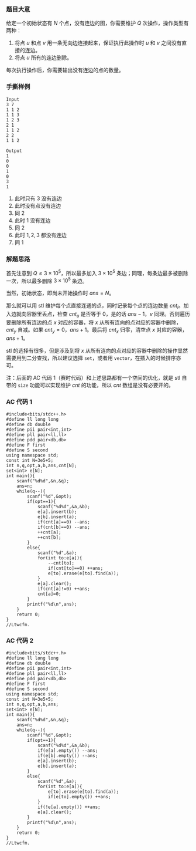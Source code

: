 ### 题目大意
给定一个初始状态有 $N$ 个点，没有连边的图，你需要维护 $Q$ 次操作，操作类型有两种：

1. 将点 $u$ 和点 $v$ 用一条无向边连接起来，保证执行此操作时 $u$ 和 $v$ 之间没有直接的连边。
2. 将点 $u$ 所有的连边删除。

每次执行操作后，你需要输出没有连边的点的数量。

### 手撕样例
```
Input
3 7
1 1 2
1 1 3
1 2 3
2 1
1 1 2
2 2
1 1 2

Output
1
0
0
1
0
3
1
```
1. 此时只有 $3$ 没有连边
2. 此时没有点没有连边
3. 同 2
4. 此时 $1$ 没有连边
5. 同 2
6. 此时 $1,2,3$ 都没有连边
7. 同 1

### 解题思路
首先注意到 $Q\leq3\times 10^5$，所以最多加入 $3\times 10^5$ 条边；同理，每条边最多被删除一次，所以最多删除 $3\times 10^5$ 条边。

当然，初始状态，即尚未开始操作时 $ans=N$。

那么就可以用 stl 维护每个点直接连通的点，同时记录每个点的连边数量 $cnt_i$。加入边就向容器里丢点，检查 $cnt_u$ 是否等于 $0$，是的话 $ans-1$，$v$ 同理。否则遍历要删除所有连边的点 $x$ 对应的容器，将 $x$ 从所有连向的点对应的容器中删除，$cnt_y$ 自减。如果 $cnt_y=0$，$ans+1$。最后将 $cnt_x$ 归零，清空点 $x$ 对应的容器，$ans+1$。

stl 的选择有很多，但是涉及到将 $x$ 从所有连向的点对应的容器中删除的操作显然需要用到二分查找，所以建议选择 `set`，或者用 `vector`，在插入的时候排序亦可。

注：后面的 AC 代码 1（赛时代码）和上述思路都有一个空间的优化，就是 stl 自带的 `size` 功能可以实现维护 $cnt$ 的功能，所以 $cnt$ 数组是没有必要开的。

### AC 代码 1
```
#include<bits/stdc++.h>
#define ll long long
#define db double
#define pii pair<int,int>
#define pll pair<ll,ll>
#define pdd pair<db,db>
#define F first
#define S second
using namespace std;
const int N=3e5+5;
int n,q,opt,a,b,ans,cnt[N];
set<int> e[N];
int main(){
	scanf("%d%d",&n,&q);
	ans=n;
	while(q--){
		scanf("%d",&opt);
		if(opt==1){
			scanf("%d%d",&a,&b);
			e[a].insert(b);
			e[b].insert(a);
			if(cnt[a]==0) --ans;
			if(cnt[b]==0) --ans;
			++cnt[a];
			++cnt[b];
		}
		else{
			scanf("%d",&a);
			for(int to:e[a]){
				--cnt[to];
				if(cnt[to]==0) ++ans;
				e[to].erase(e[to].find(a));
			}
			e[a].clear();
			if(cnt[a]!=0) ++ans;
			cnt[a]=0;
		}
		printf("%d\n",ans);
	}
	return 0;
}
//Ltwcfm.
```

### AC 代码 2
```
#include<bits/stdc++.h>
#define ll long long
#define db double
#define pii pair<int,int>
#define pll pair<ll,ll>
#define pdd pair<db,db>
#define F first
#define S second
using namespace std;
const int N=3e5+5;
int n,q,opt,a,b,ans;
set<int> e[N];
int main(){
	scanf("%d%d",&n,&q);
	ans=n;
	while(q--){
		scanf("%d",&opt);
		if(opt==1){
			scanf("%d%d",&a,&b);
			if(e[a].empty()) --ans;
			if(e[b].empty()) --ans;
			e[a].insert(b);
			e[b].insert(a);
		}
		else{
			scanf("%d",&a);
			for(int to:e[a]){
				e[to].erase(e[to].find(a));
				if(e[to].empty()) ++ans;
			}
			if(!e[a].empty()) ++ans;
			e[a].clear();
		}
		printf("%d\n",ans);
	}
	return 0;
}
//Ltwcfm.
```